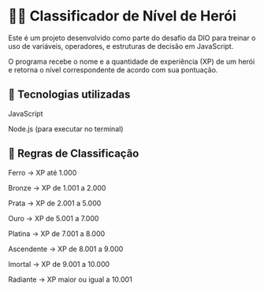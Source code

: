 # 🧙‍♀️ Classificador de Nível de Herói

Este é um projeto desenvolvido como parte do desafio da DIO para treinar o uso de variáveis, operadores, e estruturas de decisão em JavaScript.

O programa recebe o nome e a quantidade de experiência (XP) de um herói e retorna o nível correspondente de acordo com sua pontuação.

## 🚀 Tecnologias utilizadas

JavaScript

Node.js (para executar no terminal)

## 📌 Regras de Classificação

Ferro → XP até 1.000

Bronze → XP de 1.001 a 2.000

Prata → XP de 2.001 a 5.000

Ouro → XP de 5.001 a 7.000

Platina → XP de 7.001 a 8.000

Ascendente → XP de 8.001 a 9.000

Imortal → XP de 9.001 a 10.000

Radiante → XP maior ou igual a 10.001
